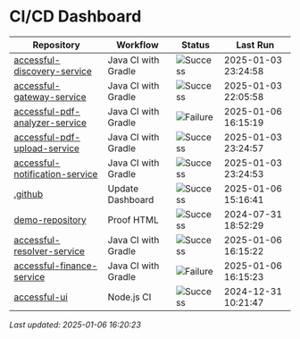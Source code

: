 # CI/CD Dashboard

| Repository | Workflow | Status | Last Run |
| ---------- | -------- | ------ | -------- |
| [accessful-discovery-service](https://github.com/Accessful-AI/accessful-discovery-service) | Java CI with Gradle | ![Success](https://img.shields.io/badge/Success-brightgreen) | 2025-01-03 23:24:58 |
| [accessful-gateway-service](https://github.com/Accessful-AI/accessful-gateway-service) | Java CI with Gradle | ![Success](https://img.shields.io/badge/Success-brightgreen) | 2025-01-03 22:05:58 |
| [accessful-pdf-analyzer-service](https://github.com/Accessful-AI/accessful-pdf-analyzer-service) | Java CI with Gradle | ![Failure](https://img.shields.io/badge/Failure-red) | 2025-01-06 16:15:19 |
| [accessful-pdf-upload-service](https://github.com/Accessful-AI/accessful-pdf-upload-service) | Java CI with Gradle | ![Success](https://img.shields.io/badge/Success-brightgreen) | 2025-01-03 23:24:57 |
| [accessful-notification-service](https://github.com/Accessful-AI/accessful-notification-service) | Java CI with Gradle | ![Success](https://img.shields.io/badge/Success-brightgreen) | 2025-01-03 23:24:53 |
| [.github](https://github.com/Accessful-AI/.github) | Update Dashboard | ![Success](https://img.shields.io/badge/Success-brightgreen) | 2025-01-06 15:16:41 |
| [demo-repository](https://github.com/Accessful-AI/demo-repository) | Proof HTML | ![Success](https://img.shields.io/badge/Success-brightgreen) | 2024-07-31 18:52:29 |
| [accessful-resolver-service](https://github.com/Accessful-AI/accessful-resolver-service) | Java CI with Gradle | ![Success](https://img.shields.io/badge/Success-brightgreen) | 2025-01-06 16:15:22 |
| [accessful-finance-service](https://github.com/Accessful-AI/accessful-finance-service) | Java CI with Gradle | ![Failure](https://img.shields.io/badge/Failure-red) | 2025-01-06 16:15:23 |
| [accessful-ui](https://github.com/Accessful-AI/accessful-ui) | Node.js CI | ![Success](https://img.shields.io/badge/Success-brightgreen) | 2024-12-31 10:21:47 |


*Last updated: 2025-01-06 16:20:23*